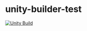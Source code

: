 # unity-builder-test

[![Unity Build](https://github.com/mario-gutierrez/unity-builder-test/actions/workflows/build.yml/badge.svg)](https://github.com/mario-gutierrez/unity-builder-test/actions/workflows/build.yml)
